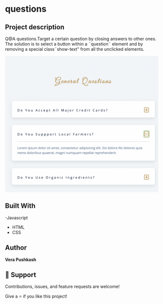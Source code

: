 # questions


## Project description
Q@A questions.Target a certain question by closing answers to other ones. The solution is to select a button within a ¨question¨ element and by removing a special class¨show-text" from all the unclicked elements.



![Questions](https://github.com/barcelo2/questions/blob/main/Questions/Screenshot%202022-03-25%20at%2019.17.04.png)


## Built With

-Javascript
- HTML 
- CSS

## Author

**Vera Pushkash**

## 🤝 Support

Contributions, issues, and feature requests are welcome!

Give a ⭐️ if you like this project!
